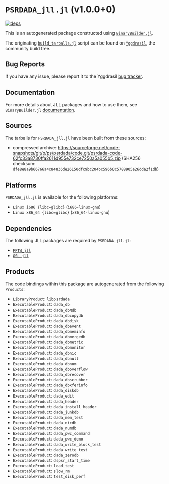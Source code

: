 # `PSRDADA_jll.jl` (v1.0.0+0)

[![deps](https://juliahub.com/docs/PSRDADA_jll/deps.svg)](https://juliahub.com/ui/Packages/PSRDADA_jll/lIlB5?page=2)

This is an autogenerated package constructed using [`BinaryBuilder.jl`](https://github.com/JuliaPackaging/BinaryBuilder.jl).

The originating [`build_tarballs.jl`](https://github.com/JuliaPackaging/Yggdrasil/blob/60e493e04ff26404500a11cf95848d873e190c90/P/PSRDADA/build_tarballs.jl) script can be found on [`Yggdrasil`](https://github.com/JuliaPackaging/Yggdrasil/), the community build tree.

## Bug Reports

If you have any issue, please report it to the Yggdrasil [bug tracker](https://github.com/JuliaPackaging/Yggdrasil/issues).

## Documentation

For more details about JLL packages and how to use them, see `BinaryBuilder.jl` [documentation](https://docs.binarybuilder.org/stable/jll/).

## Sources

The tarballs for `PSRDADA_jll.jl` have been built from these sources:

* compressed archive: https://sourceforge.net/code-snapshots/git/p/ps/psrdada/code.git/psrdada-code-62fc33a8730ffa2611d955e732ce7250a5a055b5.zip (SHA256 checksum: `dfe8e8a9b66766a4c84836de26150dfc9bc204bc596b0c5788905e26dda2f1db`)

## Platforms

`PSRDADA_jll.jl` is available for the following platforms:

* `Linux i686 {libc=glibc}` (`i686-linux-gnu`)
* `Linux x86_64 {libc=glibc}` (`x86_64-linux-gnu`)

## Dependencies

The following JLL packages are required by `PSRDADA_jll.jl`:

* [`FFTW_jll`](https://github.com/JuliaBinaryWrappers/FFTW_jll.jl)
* [`GSL_jll`](https://github.com/JuliaBinaryWrappers/GSL_jll.jl)

## Products

The code bindings within this package are autogenerated from the following `Products`:

* `LibraryProduct`: `libpsrdada`
* `ExecutableProduct`: `dada_db`
* `ExecutableProduct`: `dada_dbNdb`
* `ExecutableProduct`: `dada_dbcopydb`
* `ExecutableProduct`: `dada_dbdisk`
* `ExecutableProduct`: `dada_dbevent`
* `ExecutableProduct`: `dada_dbmeminfo`
* `ExecutableProduct`: `dada_dbmergedb`
* `ExecutableProduct`: `dada_dbmetric`
* `ExecutableProduct`: `dada_dbmonitor`
* `ExecutableProduct`: `dada_dbnic`
* `ExecutableProduct`: `dada_dbnull`
* `ExecutableProduct`: `dada_dbnum`
* `ExecutableProduct`: `dada_dboverflow`
* `ExecutableProduct`: `dada_dbrecover`
* `ExecutableProduct`: `dada_dbscrubber`
* `ExecutableProduct`: `dada_dbxferinfo`
* `ExecutableProduct`: `dada_diskdb`
* `ExecutableProduct`: `dada_edit`
* `ExecutableProduct`: `dada_header`
* `ExecutableProduct`: `dada_install_header`
* `ExecutableProduct`: `dada_junkdb`
* `ExecutableProduct`: `dada_mem_test`
* `ExecutableProduct`: `dada_nicdb`
* `ExecutableProduct`: `dada_numdb`
* `ExecutableProduct`: `dada_pwc_command`
* `ExecutableProduct`: `dada_pwc_demo`
* `ExecutableProduct`: `dada_write_block_test`
* `ExecutableProduct`: `dada_write_test`
* `ExecutableProduct`: `dada_zerodb`
* `ExecutableProduct`: `dspsr_start_time`
* `ExecutableProduct`: `load_test`
* `ExecutableProduct`: `slow_rm`
* `ExecutableProduct`: `test_disk_perf`
